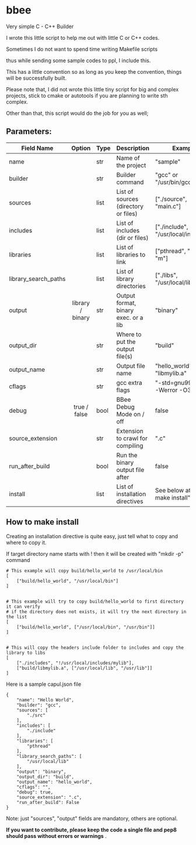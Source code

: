 # bbee
Very simple C - C++ Builder

I wrote this little script to help me out with little C or C++ codes.

Sometimes I do not want to spend time writing Makefile scripts

thus while sending some sample codes to ppl, I include this.

This has a little convention so as long as you keep the convention, things will be successfully built.

Please note that, I did not wrote this little tiny script for big and complex projects, stick to cmake or autotools if you are planning to write sth complex.

Other than that, this script would do the job for you as well;

## Parameters:

| Field Name           | Option           | Type | Description                          | Example                              |
| -------------------- | :--------------: | ---- | ------------------------------------ | ------------------------------------ |
| name                 |                  | str  | Name of the project                  | "sample"                             |
| builder              |                  | str  | Builder command                      | "gcc" or "/usr/bin/gcc-7"            |
| sources              |                  | list | List of sources (directory or files) | ["./source", "main.c"]               |
| includes             |                  | list | List of includes (dir or files)      | ["./include", "/usr/local/includes"] |
| libraries            |                  | list | List of libraries to link            | ["pthread", "GL", "m"]               |
| library_search_paths |                  | list | List of library directories          | ["./libs", "/usr/local/lib"]         |
| output               | library / binary | str  | Output format, binary exec. or a lib | "binary"                             |
| output_dir           |                  | str  | Where to put the output file(s)      | "build"                              |
| output_name          |                  | str  | Output file name                     | "hello_world" or "libmylib.a"        |
| cflags               |                  | str  | gcc extra flags                      | "-std=gnu99 -Wall -Werror -O3 -g"    | 
| debug                | true / false     | bool | BBee Debug Mode on / off             | false                                |
| source_extension     |                  | str  | Extension to crawl for compiling     | ".c"                                 |
| run_after_build      |                  | bool | Run the binary output file after     | false                                |
| install              |                  | list | List of installation directives      | See below at "how to make install"   |


## How to make install

Creating an installation directive is quite easy, just tell what to copy and where to copy it.

If target directory name starts with ! then it will be created with "mkdir -p" command

    # This example will copy build/hello_world to /usr/local/bin
    [
        ["build/hello_world", "/usr/local/bin"]
    ]


    # This example will try to copy build/hello_world to first directory it can verify
    # if the directory does not exists, it will try the next directory in the list
    [
        ["build/hello_world", ["/usr/local/bin", "/usr/bin"]]
    ]


    # This will copy the headers include folder to includes and copy the library to libs
    [
        ["./includes", "!/usr/local/includes/mylib"],
        ["build/libmylib.a", ["/usr/local/lib", "/usr/lib"]]
    ]


Here is a sample capul.json file

    {
        "name": "Hello World",
        "builder": "gcc",
        "sources": [
            "./src"
        ],
        "includes": [
            "./include"
        ],
        "libraries": [
            "pthread"
        ],
        "library_search_paths": [
            "/usr/local/lib"
        ],
        "output": "binary",
        "output_dir": "build",
        "output_name": "hello_world",
        "cflags": "",
        "debug": true,
        "source_extension": ".c",
        "run_after_build": False
    }

Note: just "sources", "output" fields are mandatory, others are optional.

**If you want to contribute, please keep the code a single file and pep8 should pass without errors or warnings**
.
